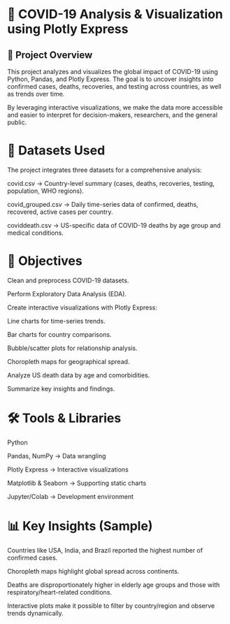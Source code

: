 # 🦠 COVID-19 Analysis & Visualization using Plotly Express
## 📌 Project Overview

This project analyzes and visualizes the global impact of COVID-19 using Python, Pandas, and Plotly Express. The goal is to uncover insights into confirmed cases, deaths, recoveries, and testing across countries, as well as trends over time.

By leveraging interactive visualizations, we make the data more accessible and easier to interpret for decision-makers, researchers, and the general public.

# 📂 Datasets Used

The project integrates three datasets for a comprehensive analysis:

covid.csv → Country-level summary (cases, deaths, recoveries, testing, population, WHO regions).

covid_grouped.csv → Daily time-series data of confirmed, deaths, recovered, active cases per country.

coviddeath.csv → US-specific data of COVID-19 deaths by age group and medical conditions.

# 🎯 Objectives

Clean and preprocess COVID-19 datasets.

Perform Exploratory Data Analysis (EDA).

Create interactive visualizations with Plotly Express:

Line charts for time-series trends.

Bar charts for country comparisons.

Bubble/scatter plots for relationship analysis.

Choropleth maps for geographical spread.

Analyze US death data by age and comorbidities.

Summarize key insights and findings.

# 🛠️ Tools & Libraries

Python

Pandas, NumPy → Data wrangling

Plotly Express → Interactive visualizations

Matplotlib & Seaborn → Supporting static charts

Jupyter/Colab → Development environment

# 📊 Key Insights (Sample)

Countries like USA, India, and Brazil reported the highest number of confirmed cases.

Choropleth maps highlight global spread across continents.

Deaths are disproportionately higher in elderly age groups and those with respiratory/heart-related conditions.

Interactive plots make it possible to filter by country/region and observe trends dynamically.
